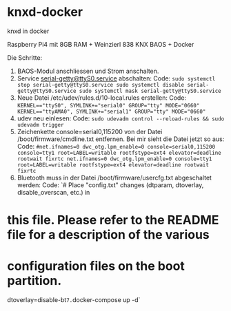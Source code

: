 # knxd-docker
knxd in docker

Raspberry Pi4 mit 8GB RAM + Weinzierl 838 KNX BAOS + Docker

Die Schritte:
1. BAOS-Modul anschliessen und Strom anschalten.
2. Service serial-getty@ttyS0.service abschalten:
Code:
`sudo systemctl stop serial-getty@ttyS0.service
sudo systemctl disable serial-getty@ttyS0.service
sudo systemctl mask serial-getty@ttyS0.service`
3. Neue Datei /etc/udev/rules.d/10-local.rules erstellen:
Code:
`KERNEL=="ttyS0", SYMLINK+="serial0" GROUP="tty" MODE="0660"
KERNEL=="ttyAMA0", SYMLINK+="serial1" GROUP="tty" MODE="0660"`
4. udev neu einlesen:
Code:
`sudo udevadm control --reload-rules && sudo udevadm trigger`
5. Zeichenkette
console=serial0,115200
von der Datei /boot/firmware/cmdline.txt entfernen.
Bei mir sieht die Datei jetzt so aus:
Code:
`#net.ifnames=0 dwc_otg.lpm_enable=0 console=serial0,115200 console=tty1 root=LABEL=writable rootfstype=ext4 elevator=deadline rootwait fixrtc
net.ifnames=0 dwc_otg.lpm_enable=0 console=tty1 root=LABEL=writable rootfstype=ext4 elevator=deadline rootwait fixrtc`
6. Bluetooth muss in der Datei /boot/firmware/usercfg.txt abgeschaltet werden:
Code:
`# Place "config.txt" changes (dtparam, dtoverlay, disable_overscan, etc.) in
# this file. Please refer to the README file for a description of the various
# configuration files on the boot partition.

dtoverlay=disable-bt`
7. `docker-compose up -d`
